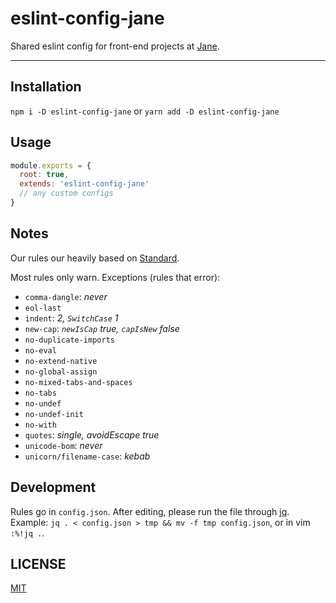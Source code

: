 # eslint-config-jane

Shared eslint config for front-end projects at [Jane](https://jane.com).

--------

## Installation

`npm i -D eslint-config-jane` or `yarn add -D eslint-config-jane`

## Usage

```javascript
module.exports = {
  root: true,
  extends: 'eslint-config-jane'
  // any custom configs
}
```

## Notes

Our rules our heavily based on [Standard](https://standardjs.com/).

Most rules only warn. Exceptions (rules that error):

* `comma-dangle`: _never_
* `eol-last`
* `indent`: _2, `SwitchCase` 1_
* `new-cap`: _`newIsCap` true, `capIsNew` false_
* `no-duplicate-imports`
* `no-eval`
* `no-extend-native`
* `no-global-assign`
* `no-mixed-tabs-and-spaces`
* `no-tabs`
* `no-undef`
* `no-undef-init`
* `no-with`
* `quotes`: _single, avoidEscape true_
* `unicode-bom`: _never_
* `unicorn/filename-case`: _kebab_

## Development

Rules go in `config.json`. After editing, please run the file through
[jq](https://stedolan.github.io/jq/). Example: `jq . < config.json > tmp && mv
-f tmp config.json`, or in vim `:%!jq .`.

## LICENSE

[MIT](./LICENSE.md)
